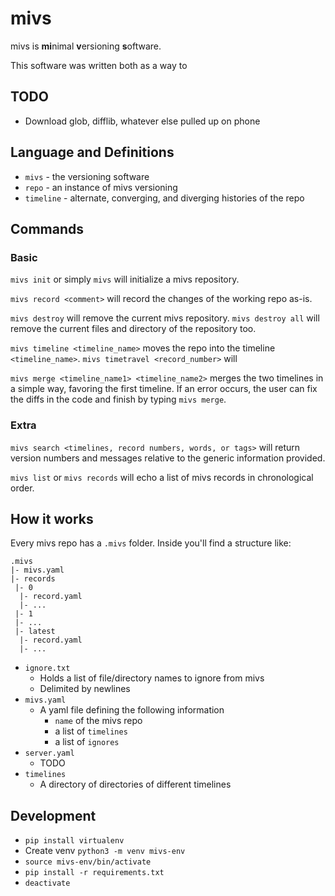 # mivs
mivs is **mi**nimal **v**ersioning **s**oftware. 

This software was written both as a way to 

## TODO
* Download glob, difflib, whatever else pulled up on phone

## Language and Definitions
* `mivs` - the versioning software
* `repo` - an instance of mivs versioning
* `timeline` - alternate, converging, and diverging histories of the repo

## Commands
### Basic
`mivs init` or simply `mivs` will initialize a mivs repository.

`mivs record <comment>` will record the changes of the working repo as-is. 

`mivs destroy` will remove the current mivs repository. 
`mivs destroy all` will remove the current files and directory of the repository too.

`mivs timeline <timeline_name>` moves the repo into the timeline
`<timeline_name>`. `mivs timetravel <record_number>` will 

`mivs merge <timeline_name1> <timeline_name2>` merges the two timelines in a simple way, 
favoring the first timeline. If an error occurs, the user can fix the diffs in the code
and finish by typing `mivs merge`.

### Extra
`mivs search <timelines, record numbers, words, or tags>` will return version numbers and messages
relative to the generic information provided.

`mivs list` or `mivs records` will echo a list of mivs records in chronological order.

## How it works
Every mivs repo has a `.mivs` folder. Inside you'll find a structure like:
```
.mivs
|- mivs.yaml
|- records
 |- 0
  |- record.yaml
  |- ...
 |- 1
 |- ...
 |- latest
  |- record.yaml
  |- ...
```
* `ignore.txt`
  * Holds a list of file/directory names to ignore from mivs
  * Delimited by newlines
* `mivs.yaml`
  * A yaml file defining the following information
    * `name` of the mivs repo
	* a list of `timelines` 
	* a list of `ignores`
* `server.yaml`
  * TODO
* `timelines`
  * A directory of directories of different timelines

## Development
* `pip install virtualenv`
* Create venv `python3 -m venv mivs-env`
* `source mivs-env/bin/activate`
* `pip install -r requirements.txt`
* `deactivate`
